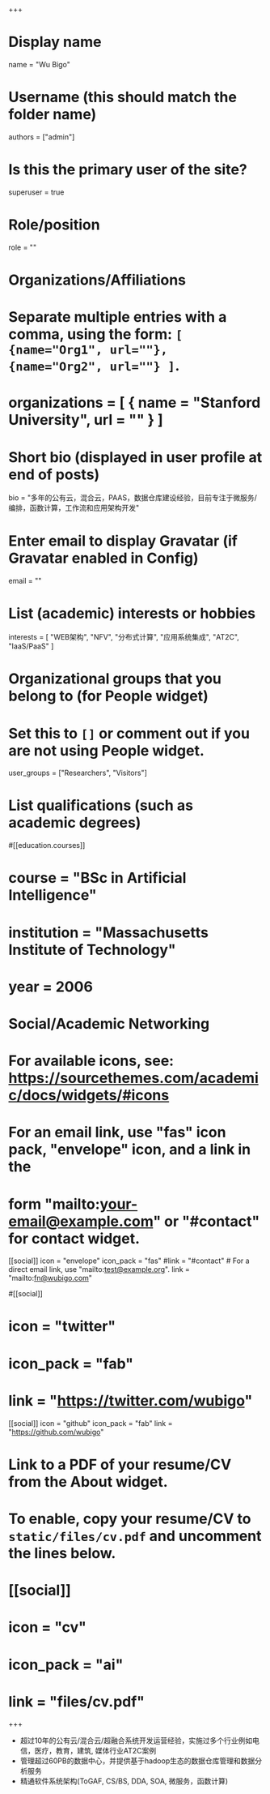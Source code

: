 +++
# Display name
name = "Wu Bigo"

# Username (this should match the folder name)
authors = ["admin"]

# Is this the primary user of the site?
superuser = true

# Role/position
role = ""

# Organizations/Affiliations
#   Separate multiple entries with a comma, using the form: `[ {name="Org1", url=""}, {name="Org2", url=""} ]`.
# organizations = [ { name = "Stanford University", url = "" } ]

# Short bio (displayed in user profile at end of posts)
bio = "多年的公有云，混合云，PAAS，数据仓库建设经验，目前专注于微服务/编排，函数计算，工作流和应用架构开发"

# Enter email to display Gravatar (if Gravatar enabled in Config)
email = ""

# List (academic) interests or hobbies
interests = [
  "WEB架构",
  "NFV",
  "分布式计算",
  "应用系统集成",
  "AT2C",
  "IaaS/PaaS"
]

# Organizational groups that you belong to (for People widget)
#   Set this to `[]` or comment out if you are not using People widget.
user_groups = ["Researchers", "Visitors"]

# List qualifications (such as academic degrees)
#[[education.courses]]
#  course = "BSc in Artificial Intelligence"
#  institution = "Massachusetts Institute of Technology"
#  year = 2006

# Social/Academic Networking
# For available icons, see: https://sourcethemes.com/academic/docs/widgets/#icons
#   For an email link, use "fas" icon pack, "envelope" icon, and a link in the
#   form "mailto:your-email@example.com" or "#contact" for contact widget.

[[social]]
  icon = "envelope"
  icon_pack = "fas"
  #link = "#contact"  # For a direct email link, use "mailto:test@example.org".
  link = "mailto:fn@wubigo.com"

#[[social]]
#  icon = "twitter"
#  icon_pack = "fab"
#  link = "https://twitter.com/wubigo"

[[social]]
  icon = "github"
  icon_pack = "fab"
  link = "https://github.com/wubigo"

# Link to a PDF of your resume/CV from the About widget.
# To enable, copy your resume/CV to `static/files/cv.pdf` and uncomment the lines below.
# [[social]]
#   icon = "cv"
#   icon_pack = "ai"
#   link = "files/cv.pdf"

+++

- 超过10年的公有云/混合云/超融合系统开发运营经验，实施过多个行业例如电信，医疗，教育，建筑, 媒体行业AT2C案例
- 管理超过60PB的数据中心，并提供基于hadoop生态的数据仓库管理和数据分析服务
- 精通软件系统架构(ToGAF, CS/BS, DDA, SOA, 微服务，函数计算)
